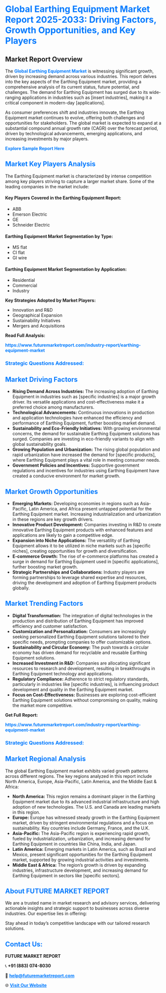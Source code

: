 <h1 style="color: #007BFF;">Global Earthing Equipment Market Report 2025-2033: Driving Factors, Growth Opportunities, and Key Players</h1>

<section id="overview">
<h2>Market Report Overview</h2>
<p>The <a href="https://www.futuremarketreport.com/industry-report/earthing-equipment-market" style="color: #007BFF; text-decoration: none;"><strong>Global Earthing Equipment Market</strong></a> is witnessing significant growth, driven by increasing demand across various industries. This report delves into the key aspects of the Earthing Equipment market, providing a comprehensive analysis of its current status, future potential, and challenges. The demand for Earthing Equipment has surged due to its wide-ranging applications in industries such as [insert industries], making it a critical component in modern-day [applications].</p>
<p>As consumer preferences shift and industries innovate, the Earthing Equipment market continues to evolve, offering both challenges and opportunities for stakeholders. The global market is expected to expand at a substantial compound annual growth rate (CAGR) over the forecast period, driven by technological advancements, emerging applications, and increasing investments by major players.</p>
</section>

<section id="overview">
<p><a href="https://www.futuremarketreport.com/request-sample/reportId=56860" style="color: #007BFF; text-decoration: none;"><strong>Explore Sample Report Here</strong></a></p>
</section>

<section id="key-players">
<h2 style="color: #007BFF;">Market Key Players Analysis</h2>
<p>The Earthing Equipment market is characterized by intense competition among key players striving to capture a larger market share. Some of the leading companies in the market include:</p>
<h4>Key Players Covered in the Earthing Equipment Report:</h4>
<ul><li>ABB</li><li>Emerson Electric</li><li>GE</li><li>Schneider Electric</li></ul>
<h4>Earthing Equipment Market Segmentation by Type:</h4>
<ul><li>MS flat</li><li>CI flat</li><li>GI wire</li></ul>

<h4>Earthing Equipment Market Segmentation by Application:</h4>
<ul><li>Residential</li><li>Commercial</li><li>Industry</li></ul>
<p><strong>Key Strategies Adopted by Market Players:</strong></p>
<ul>
<li>Innovation and R&D</li>
<li>Geographical Expansion</li>
<li>Sustainability Initiatives</li>
<li>Mergers and Acquisitions</li>
</ul>
</section>

<section>
<p><strong>Read Full Analysis: </strong></p><a href="https://www.futuremarketreport.com/industry-report/earthing-equipment-market" style="color: #007BFF; text-decoration: none;"><strong>https://www.futuremarketreport.com/industry-report/earthing-equipment-market</strong></a>
<h3 style="color: #007BFF;">Strategic Questions Addressed:</h3>
</section>

<section id="driving-factors">
<h2 style="color: #007BFF;">Market Driving Factors</h2>
<ul>
<li><strong>Rising Demand Across Industries:</strong> The increasing adoption of Earthing Equipment in industries such as [specific industries] is a major growth driver. Its versatile applications and cost-effectiveness make it a preferred choice among manufacturers.</li>
<li><strong>Technological Advancements:</strong> Continuous innovations in production and application technologies have enhanced the efficiency and performance of Earthing Equipment, further boosting market demand.</li>
<li><strong>Sustainability and Eco-Friendly Initiatives:</strong> With growing environmental concerns, the demand for sustainable Earthing Equipment solutions has surged. Companies are investing in eco-friendly variants to align with global sustainability goals.</li>
<li><strong>Growing Population and Urbanization:</strong> The rising global population and rapid urbanization have increased the demand for [specific products], where Earthing Equipment plays a vital role in meeting consumer needs.</li>
<li><strong>Government Policies and Incentives:</strong> Supportive government regulations and incentives for industries using Earthing Equipment have created a conducive environment for market growth.</li>
</ul>
</section>

<section id="growth-opportunities">
<h2 style="color: #007BFF;">Market Growth Opportunities</h2>
<ul>
<li><strong>Emerging Markets:</strong> Developing economies in regions such as Asia-Pacific, Latin America, and Africa present untapped potential for the Earthing Equipment market. Increasing industrialization and urbanization in these regions are key growth drivers.</li>
<li><strong>Innovative Product Development:</strong> Companies investing in R&D to create innovative Earthing Equipment products with enhanced features and applications are likely to gain a competitive edge.</li>
<li><strong>Expansion into Niche Applications:</strong> The versatility of Earthing Equipment allows it to be utilized in niche markets such as [specific niches], creating opportunities for growth and diversification.</li>
<li><strong>E-commerce Growth:</strong> The rise of e-commerce platforms has created a surge in demand for Earthing Equipment used in [specific applications], further boosting market growth.</li>
<li><strong>Strategic Partnerships and Collaborations:</strong> Industry players are forming partnerships to leverage shared expertise and resources, driving the development and adoption of Earthing Equipment products globally.</li>
</ul>
</section>

<section id="trending-factors">
<h2 style="color: #007BFF;">Market Trending Factors</h2>
<ul>
<li><strong>Digital Transformation:</strong> The integration of digital technologies in the production and distribution of Earthing Equipment has improved efficiency and customer satisfaction.</li>
<li><strong>Customization and Personalization:</strong> Consumers are increasingly seeking personalized Earthing Equipment solutions tailored to their specific needs, prompting companies to offer customizable options.</li>
<li><strong>Sustainability and Circular Economy:</strong> The push towards a circular economy has driven demand for recyclable and reusable Earthing Equipment solutions.</li>
<li><strong>Increased Investment in R&D:</strong> Companies are allocating significant resources to research and development, resulting in breakthroughs in Earthing Equipment technology and applications.</li>
<li><strong>Regulatory Compliance:</strong> Adherence to strict regulatory standards, particularly in industries like [specific industries], is influencing product development and quality in the Earthing Equipment market.</li>
<li><strong>Focus on Cost-Effectiveness:</strong> Businesses are exploring cost-efficient Earthing Equipment solutions without compromising on quality, making the market more competitive.</li>
</ul>
</section>

<section>
<p><strong>Get Full Report: </strong></p><a href="https://www.futuremarketreport.com/industry-report/earthing-equipment-market" style="color: #007BFF; text-decoration: none;"><strong>https://www.futuremarketreport.com/industry-report/earthing-equipment-market</strong></a>
<h3 style="color: #007BFF;">Strategic Questions Addressed:</h3>
</section>


<section id="regional-analysis">
<h2 style="color: #007BFF;">Market Regional Analysis</h2>
<p>The global Earthing Equipment market exhibits varied growth patterns across different regions. The key regions analyzed in this report include North America, Europe, Asia-Pacific, Latin America, and the Middle East & Africa:</p>
<ul>
<li><strong>North America:</strong> This region remains a dominant player in the Earthing Equipment market due to its advanced industrial infrastructure and high adoption of new technologies. The U.S. and Canada are leading markets in this region.</li>
<li><strong>Europe:</strong> Europe has witnessed steady growth in the Earthing Equipment market, driven by stringent environmental regulations and a focus on sustainability. Key countries include Germany, France, and the U.K.</li>
<li><strong>Asia-Pacific:</strong> The Asia-Pacific region is experiencing rapid growth, fueled by industrialization, urbanization, and increasing demand for Earthing Equipment in countries like China, India, and Japan.</li>
<li><strong>Latin America:</strong> Emerging markets in Latin America, such as Brazil and Mexico, present significant opportunities for the Earthing Equipment market, supported by growing industrial activities and investments.</li>
<li><strong>Middle East & Africa:</strong> The region’s growth is driven by expanding industries, infrastructure development, and increasing demand for Earthing Equipment in sectors like [specific sectors].</li>
</ul>
</section>

<footer>
<h2 style="color: #007BFF;">About FUTURE MARKET REPORT</h2>
<p>We are a trusted name in market research and advisory services, delivering actionable insights and strategic support to businesses across diverse industries. Our expertise lies in offering:</p>

<p>Stay ahead in today’s competitive landscape with our tailored research solutions.</p>

<h2 style="color: #007BFF;">Contact Us:</h2>
<p><strong>FUTURE MARKET REPORT</strong></p>
<p>📞 <strong>+91 (883) 074-8030</strong></p>
<p>📧 <strong><a href="mailto:help@futuremarketreport.com" style="color: #007BFF;">help@futuremarketreport.com</a></strong></p>
<p>🌐 <strong><a href="https://www.futuremarketreport.com/" style="color: #007BFF;">Visit Our Website</a></strong></p>
</footer>